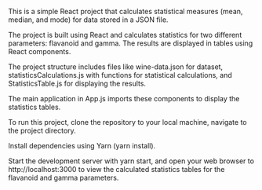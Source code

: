 This is a simple React project that calculates statistical measures (mean, median, and mode) for data stored in a JSON file. 

The project is built using React and calculates statistics for two different parameters: flavanoid and gamma. The results are displayed in tables using React components.


 The project structure includes files like wine-data.json for dataset, statisticsCalculations.js with functions for statistical calculations, and StatisticsTable.js for displaying the results. 
 
 The main application in App.js imports these components to display the statistics tables. 
 
 To run this project, clone the repository to your local machine, navigate to the project directory.

 
Install dependencies using Yarn (yarn install). 


Start the development server with yarn start,
and open your web browser to http://localhost:3000 to view the calculated statistics tables for the flavanoid and gamma parameters.

